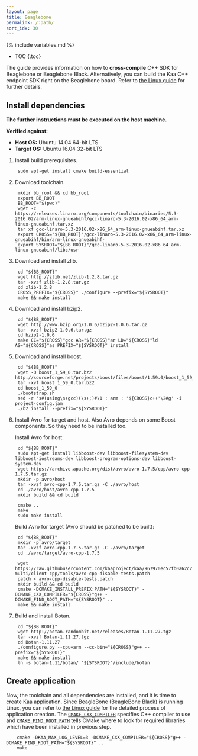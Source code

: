 ```yaml
---
layout: page
title: Beaglebone
permalink: /:path/
sort_idx: 30
---
```


{% include variables.md %}

* TOC
{:toc}

The guide provides information on how to **cross-compile** C++ SDK for Beaglebone or Beaglebone Black.
Alternatively, you can build the Kaa C++ endpoint SDK right on the Beaglebone board.
Refer to [the Linux guide]({{root_url}}Programming-guide/Using-Kaa-endpoint-SDKs/C++/SDK-Linux/) for further details.

## Install dependencies

**The further instructions must be executed on the host machine.**

**Verified against:**

 - **Host OS:** Ubuntu 14.04 64-bit LTS
 - **Target OS:** Ubuntu 16.04 32-bit LTS

1. Install build prerequisites.

        sudo apt-get install cmake build-essential

1. Download toolchain.

        mkdir bb_root && cd bb_root
        export BB_ROOT
        BB_ROOT="$(pwd)"
        wget -c https://releases.linaro.org/components/toolchain/binaries/5.3-2016.02/arm-linux-gnueabihf/gcc-linaro-5.3-2016.02-x86_64_arm-linux-gnueabihf.tar.xz
        tar xf gcc-linaro-5.3-2016.02-x86_64_arm-linux-gnueabihf.tar.xz
        export CROSS="${BB_ROOT}"/gcc-linaro-5.3-2016.02-x86_64_arm-linux-gnueabihf/bin/arm-linux-gnueabihf-
        export SYSROOT="${BB_ROOT}"/gcc-linaro-5.3-2016.02-x86_64_arm-linux-gnueabihf/libc/usr

1. Download and install zlib.

        cd "${BB_ROOT}"
        wget http://zlib.net/zlib-1.2.8.tar.gz
        tar -xvzf zlib-1.2.8.tar.gz
        cd zlib-1.2.8
        CROSS_PREFIX="${CROSS}" ./configure --prefix="${SYSROOT}"
        make && make install

1. Download and install bzip2.

        cd "${BB_ROOT}"
        wget http://www.bzip.org/1.0.6/bzip2-1.0.6.tar.gz
        tar -xvzf bzip2-1.0.6.tar.gz
        cd bzip2-1.0.6
        make CC="${CROSS}"gcc AR="${CROSS}"ar LD="${CROSS}"ld AS="${CROSS}"as PREFIX="${SYSROOT}" install

1. Download and install boost.

        cd "${BB_ROOT}"
        wget -O boost_1_59_0.tar.bz2 http://sourceforge.net/projects/boost/files/boost/1.59.0/boost_1_59_0.tar.bz2/download
        tar -xvf boost_1_59_0.tar.bz2
        cd boost_1_59_0
        ./bootstrap.sh
        sed -r 's#(using\s+gcc)(\s+;)#\1 : arm : '${CROSS}c++'\2#g' -i  project-config.jam
        ./b2 install --prefix="${SYSROOT}"

1. Install Avro for target and host. Also Avro depends on some Boost components. So they need to be installed too.

    Install Avro for host:

        cd "${BB_ROOT}"
        sudo apt-get install libboost-dev libboost-filesystem-dev libboost-iostreams-dev libboost-program-options-dev libboost-system-dev
        wget https://archive.apache.org/dist/avro/avro-1.7.5/cpp/avro-cpp-1.7.5.tar.gz
        mkdir -p avro/host
        tar -xvzf avro-cpp-1.7.5.tar.gz -C ./avro/host
        cd ./avro/host/avro-cpp-1.7.5
        mkdir build && cd build

        cmake ..
        make
        sudo make install

    Build Avro for target (Avro should be patched to be built):

        cd "${BB_ROOT}"
        mkdir -p avro/target
        tar -xvzf avro-cpp-1.7.5.tar.gz -C ./avro/target
        cd ./avro/target/avro-cpp-1.7.5

        wget https://raw.githubusercontent.com/kaaproject/kaa/967970ec57fb0a62c23ffe573385bf0d0299d977/client/client-multi/client-cpp/tools/avro-cpp-disable-tests.patch
        patch < avro-cpp-disable-tests.patch
        mkdir build && cd build
        cmake -DCMAKE_INSTALL_PREFIX:PATH="${SYSROOT}" -DCMAKE_CXX_COMPILER="${CROSS}"g++ -DCMAKE_FIND_ROOT_PATH="${SYSROOT}" ..
        make && make install

1. Build and install Botan.

        cd "${BB_ROOT}"
        wget http://botan.randombit.net/releases/Botan-1.11.27.tgz
        tar -xvzf Botan-1.11.27.tgz
        cd Botan-1.11.27
        ./configure.py --cpu=arm --cc-bin="${CROSS}"g++ --prefix="${SYSROOT}"
        make && make install
        ln -s botan-1.11/botan/ "${SYSROOT}"/include/botan

## Create application
Now, the toolchain and all dependencies are installed, and it is time to create Kaa application.
Since BeagleBone (BeagleBone Black) is running Linux, you can refer to [the Linux guide]({{root_url}}Programming-guide/Using-Kaa-endpoint-SDKs/C++/SDK-Linux/#cpp-sdk-build) for the detailed process of application creation.
The [`CMAKE_CXX_COMPILER`](https://cmake.org/cmake/help/v3.0/variable/CMAKE_LANG_COMPILER.html) specifies C++ compiler to use and [`CMAKE_FIND_ROOT_PATH`](https://cmake.org/cmake/help/v3.0/variable/CMAKE_FIND_ROOT_PATH.html) tells CMake where to look for required libraries which have been installed in previous step.

        cmake -DKAA_MAX_LOG_LEVEL=3 -DCMAKE_CXX_COMPILER="${CROSS}"g++ -DCMAKE_FIND_ROOT_PATH="${SYSROOT}" ..
        make
